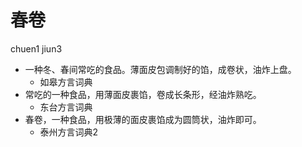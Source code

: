 # 春卷
chuen1 jiun3
+ 一种冬、春间常吃的食品。薄面皮包调制好的馅，成卷状，油炸上盘。
  * 如皋方言词典
+ 常吃的一种食品，用薄面皮裹馅，卷成长条形，经油炸熟吃。
  * 东台方言词典
+ 春卷，一种食品，用极薄的面皮裹馅成为圆筒状，油炸即可。
  * 泰州方言词典2
